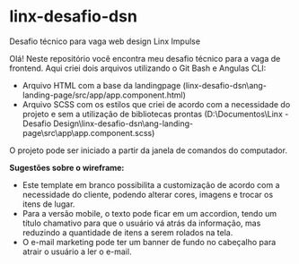 # linx-desafio-dsn
Desafio técnico para vaga web design Linx Impulse

Olá!
Neste repositório você encontra meu desafio técnico para a vaga de frontend.
Aqui criei dois arquivos utilizando o Git Bash e Angulas CLI:
- Arquivo HTML com a base da landingpage (linx-desafio-dsn\ang-landing-page/src/app/app.component.html)
- Arquivo SCSS com os estilos que criei de acordo com a necessidade do projeto e sem a utilização de bibliotecas prontas (D:\Documentos\Linx - Desafio Design\linx-desafio-dsn\ang-landing-page\src\app\app.component.scss)

O projeto pode ser iniciado a partir da janela de comandos do computador.


<b>Sugestões sobre o wireframe:</b>
- Este template em branco possibilita a customização de acordo com a necessidade do cliente, podendo alterar cores, imagens e trocar os itens de lugar.
- Para a versão mobile, o texto pode ficar em um accordion, tendo um título chamativo para que o usuário vá atrás da informação, mas reduzindo a quantidade de itens a serem rolados na tela.
- O e-mail marketing pode ter um banner de fundo no cabeçalho para atrair o usuário a ler o e-mail.
